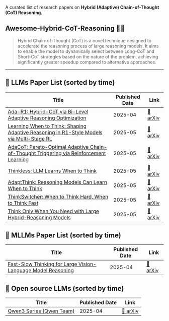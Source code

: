A curated list of research papers on **Hybrid (Adaptive) Chain-of-Thought (CoT) Reasoning**.
## Awesome-Hybrid-CoT-Reasoning 🧠🤔



> Hybrid Chain-of-Thought (CoT) is a novel technique designed to accelerate the reasoning process of large reasoning models. It aims to enable the model to dynamically select between Long-CoT and Short-CoT strategies based on the nature of the problem, achieving significantly greater speedup compared to alternative approaches.
---

## 📌 LLMs Paper List (sorted by time)

| Title                                                                                                        | Published Date | Link                                         |
| ------------------------------------------------------------------------------------------------------------ | -------------- | -------------------------------------------- |
| [Ada-R1: Hybrid-CoT via Bi-Level Adaptive Reasoning Optimization](https://arxiv.org/abs/2504.21659)  | 2025-04     | [🔗 arXiv](https://arxiv.org/abs/2504.21659) |
| [Learning When to Think: Shaping Adaptive Reasoning in R1-Style Models via Multi-Stage RL](https://arxiv.org/abs/2505.10832)  | 2025-05     | [🔗 arXiv](https://arxiv.org/abs/2505.10832) |
| [AdaCoT: Pareto-Optimal Adaptive Chain-of-Thought Triggering via Reinforcement Learning](https://arxiv.org/abs/2505.11896) | 2025-05     | [🔗 arXiv](https://arxiv.org/abs/2505.11896) |
| [Thinkless: LLM Learns When to Think](https://arxiv.org/abs/2505.13379) | 2025-05     | [🔗 arXiv](https://arxiv.org/abs/2505.13379) |
| [AdaptThink: Reasoning Models Can Learn When to Think](https://arxiv.org/abs/2505.13417) | 2025-05     | [🔗 arXiv](https://arxiv.org/abs/2505.13417) |
| [ThinkSwitcher: When to Think Hard, When to Think Fast](https://arxiv.org/abs/2505.14183) | 2025-05     | [🔗 arXiv](https://arxiv.org/abs/2505.14183) |
| [Think Only When You Need with Large Hybrid-Reasoning Models](https://arxiv.org/abs/2505.14631) | 2025-05     | [🔗 arXiv](https://arxiv.org/abs/2505.14631) |

## 📌 MLLMs Paper List (sorted by time)
| Title                                                                                                        | Published Date | Link                                         |
| ------------------------------------------------------------------------------------------------------------ | -------------- | -------------------------------------------- |
| [Fast-Slow Thinking for Large Vision-Language Model Reasoning](https://arxiv.org/abs/2504.18458)  | 2025-04     | [🔗 arXiv](https://arxiv.org/abs/2504.18458) |

## 📌 Open source LLMs (sorted by time)
| Title                                                                                                        | Published Date | Link                                         |
| ------------------------------------------------------------------------------------------------------------ | -------------- | -------------------------------------------- |
| [Qwen3 Series (Qwen Team)](https://github.com/QwenLM/Qwen3)  | 2025-04     | [🔗 arXiv](https://arxiv.org/abs/2505.09388) |



